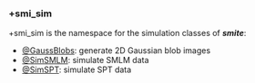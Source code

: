 ### +smi_sim

+smi_sim is the namespace for the simulation classes of ***smite***:
- [@GaussBlobs](@GaussBlobs/README.md): generate 2D Gaussian blob images
- [@SimSMLM](@SimSMLM/README.md):       simulate SMLM data
- [@SimSPT](@SimSPT/README.md):         simulate SPT data
